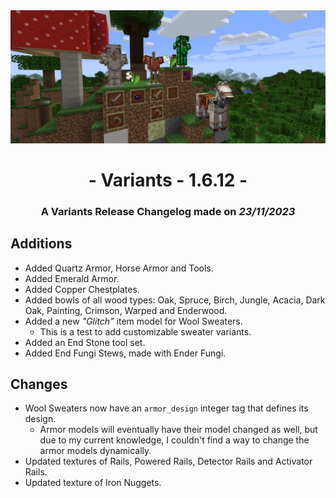 <div style="text-align: center;"> <img src=ChangelogPhoto.png width="1500"> </div>

# <div style="text-align: center;">- Variants - 1.6.12 -</div>
### <div style="text-align: center;">A Variants Release Changelog made on *23/11/2023*</div>

## Additions
- Added Quartz Armor, Horse Armor and Tools.
- Added Emerald Armor.
- Added Copper Chestplates.
- Added bowls of all wood types: Oak, Spruce, Birch, Jungle, Acacia, Dark Oak, Painting, Crimson, Warped and Enderwood.
- Added a new *"Glitch"* item model for Wool Sweaters.
    - This is a test to add customizable sweater variants.
- Added an End Stone tool set.
- Added End Fungi Stews, made with Ender Fungi.

## Changes
- Wool Sweaters now have an `armor_design` integer tag that defines its design. 
    - Armor models will eventually have their model changed as well, but due to my current knowledge, I couldn't find a way to change the armor models dynamically.
- Updated textures of Rails, Powered Rails, Detector Rails and Activator Rails.
- Updated texture of Iron Nuggets.